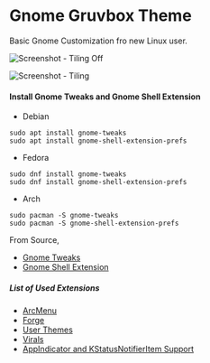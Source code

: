 # Gnome Gruvbox Theme
Basic Gnome Customization fro new Linux user.

![Screenshot - Tiling Off](https://github.com/u1145h/Gnome-Dotfiles/assets/78568197/4be9ae6b-8091-4f74-a30f-19e89a197501)

![Screenshot - Tiling](https://github.com/u1145h/Gnome-Dotfiles/assets/78568197/da5906dc-bc37-4216-afe8-dda4c16c3cc0)



#### Install Gnome Tweaks and Gnome Shell Extension
- Debian
```shell
sudo apt install gnome-tweaks
sudo apt install gnome-shell-extension-prefs
```
- Fedora
```shell
sudo dnf install gnome-tweaks
sudo dnf install gnome-shell-extension-prefs
```
- Arch
```shell
sudo pacman -S gnome-tweaks
sudo pacman -S gnome-shell-extension-prefs
```

From Source,
- [Gnome Tweaks](https://github.com/GNOME/gnome-tweaks)
- [Gnome Shell Extension](https://github.com/mjakeman/extension-manager)

##### List of Used Extensions
- [ArcMenu](https://extensions.gnome.org/extension/3628/arcmenu/)
- [Forge](https://extensions.gnome.org/extension/4481/forge/)
- [User Themes](https://extensions.gnome.org/extension/19/user-themes/)
- [Virals](https://extensions.gnome.org/extension/1460/vitals/)
- [AppIndicator and KStatusNotifierItem Support](https://extensions.gnome.org/extension/615/appindicator-support/)
